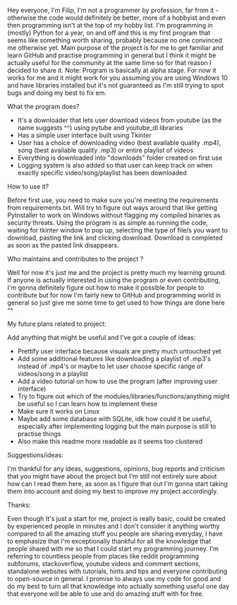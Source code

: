Hey everyone, I'm Filip, I'm not a programmer by profession, far from it - otherwise the code would definitely be better, more of a hobbyist and even then programming isn't at the top of my hobby list. I'm programming in (mostly) Python for a year, on and off and this is my first program that seems like something worth sharing, probably because no one convinced me otherwise yet. Main purpose of the project is for me to get familiar and learn GitHub and practise programming in general but I think it might be actually useful for the community at the same time so for that reason I decided to share it.
Note: Program is basically at alpha stage. For now it works for me and it might work for you assuming you are using Windows 10 and have libraries installed but it's not guaranteed as I'm still trying to spot bugs and doing my best to fix em.



What the program does?

- It's a downloader that lets user download videos from youtube (as the name suggests ^^) using pytube and youtube_dl libraries
- Has a simple user interface built using Tkinter
- User has a choice of downloading video (best available quality .mp4), song (best available quality .mp3) or entire playlist of videos
- Everything is downloaded into "downloads" folder created on first use
- Logging system is also added so that user can keep track on when exactly specific video/song/playlist has been downloaded



How to use it?

Before first use, you need to make sure you're meeting the requirements from requirements.txt. Will try to figure out ways around that like getting PyInstaller to work on Windows without flagging my compiled binaries as security threats.
Using the program is as simple as running the code, waiting for tkinter window to pop up, selecting the type of file/s you want to download, pasting the link and clicking download. Download is completed as soon as the pasted link disappears.



Who maintains and contributes to the project ?

Well for now it's just me and the project is pretty much my learning ground. If anyone is actually interested in using the program or even contributing, I'm gonna definitely figure out how to make it possible for people to contribute but for now I'm fairly new to GitHub and programming world in general so just give me some time to get used to how things are done here ^^


My future plans related to project:

Add anything that might be useful and I've got a couple of ideas:
- Prettify user interface because visuals are pretty much untouched yet
- Add some additional features like downloading a playlist of .mp3's instead of .mp4's or maybe to let user choose specific range of videos/song in a playlist
- Add a video tutorial on how to use the program (after improving user interface)
- Try to figure out which of the modules/libraries/functions/anything might be useful so I can learn how to implement these
- Make sure it works on Linux
- Maybe add some database with SQLite, idk how could it be useful, especially after implementing logging but the main purpose is still to practise things
- Also make this readme more readable as it seems too clustered

Suggestions/ideas:

I'm thankful for any ideas, suggestions, opinions, bug reports and criticism that you might have about the project but I'm still not entirely sure about how can I read them here, as soon as I figure that out I'm gonna start taking them into account and doing my best to improve my project accordingly.

Thanks:

Even though It's just a start for me, project is really basic, could be created by experienced people in minutes and I don't consider it anything worthy compared to all the amazing stuff you people are sharing everyday, I have to emphasize that I'm exceptionally thankful for all the knowledge that people shared with me so that I could start my programming journey. I'm referring to countless people from places like reddit programming subforums, stackoverflow, youtube videos and comment sections, standalone websites with tutorials, hints and tips and everyone contributing to open-source in general. I promise to always use my code for good and do my best to turn all that knowledge into actually something useful one day that everyone will be able to use and do amazing stuff with for free.
